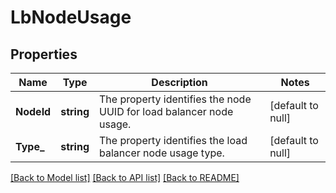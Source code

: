 # LbNodeUsage

## Properties
Name | Type | Description | Notes
------------ | ------------- | ------------- | -------------
**NodeId** | **string** | The property identifies the node UUID for load balancer node usage.  | [default to null]
**Type_** | **string** | The property identifies the load balancer node usage type.  | [default to null]

[[Back to Model list]](../README.md#documentation-for-models) [[Back to API list]](../README.md#documentation-for-api-endpoints) [[Back to README]](../README.md)

